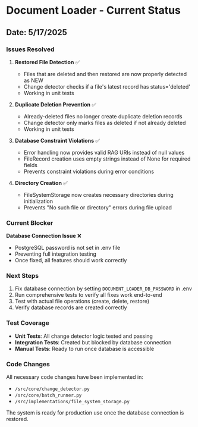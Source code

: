 # Document Loader - Current Status

## Date: 5/17/2025

### Issues Resolved

1. **Restored File Detection** ✅
   - Files that are deleted and then restored are now properly detected as NEW
   - Change detector checks if a file's latest record has status='deleted'
   - Working in unit tests

2. **Duplicate Deletion Prevention** ✅
   - Already-deleted files no longer create duplicate deletion records
   - Change detector only marks files as deleted if not already deleted
   - Working in unit tests

3. **Database Constraint Violations** ✅
   - Error handling now provides valid RAG URIs instead of null values
   - FileRecord creation uses empty strings instead of None for required fields
   - Prevents constraint violations during error conditions

4. **Directory Creation** ✅
   - FileSystemStorage now creates necessary directories during initialization
   - Prevents "No such file or directory" errors during file upload

### Current Blocker

**Database Connection Issue** ❌
- PostgreSQL password is not set in .env file
- Preventing full integration testing
- Once fixed, all features should work correctly

### Next Steps

1. Fix database connection by setting `DOCUMENT_LOADER_DB_PASSWORD` in .env
2. Run comprehensive tests to verify all fixes work end-to-end
3. Test with actual file operations (create, delete, restore)
4. Verify database records are created correctly

### Test Coverage

- **Unit Tests**: All change detector logic tested and passing
- **Integration Tests**: Created but blocked by database connection
- **Manual Tests**: Ready to run once database is accessible

### Code Changes

All necessary code changes have been implemented in:
- `/src/core/change_detector.py`
- `/src/core/batch_runner.py`
- `/src/implementations/file_system_storage.py`

The system is ready for production use once the database connection is restored.